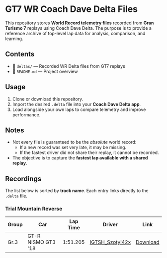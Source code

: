 
# GT7 WR Coach Dave Delta Files

This repository stores **World Record telemetry files** recorded from **Gran Turismo 7** replays using Coach Dave Delta. The purpose is to provide a reference archive of top-level lap data for analysis, comparison, and learning.

## Contents
- 📂 `deltas/` — Recorded WR Delta files from GT7 replays
- 📝 `README.md` — Project overview

## Usage
1. Clone or download this repository.
2. Import the desired `.delta` file into your **Coach Dave Delta app**.
3. Load alongside your own laps to compare telemetry and improve performance.

## Notes
- Not every file is guaranteed to be the *absolute* world record:  
  - If a new record was set very late, it may be missing.  
  - If the fastest driver did not share their replay, it cannot be recorded.  
- The objective is to capture the **fastest lap available with a shared replay**. 

## Recordings

The list below is sorted by **track name**. Each entry links directly to the `.delta` file.

### Trial Mountain Reverse
| Group | Car       | Lap Time | Driver   | Link |
|-------|-----------|----------|----------|------|
| Gr.3  | GT-R NISMO GT3 '18 | 1:51.205 | [IGTSH_Szotyi42x](https://www.dg-edge.com/players/IGTSH_Szotyi42x) | [Download](deltas/trial_mountain_reverse/gr3_amg_1-50-809.delta) |

